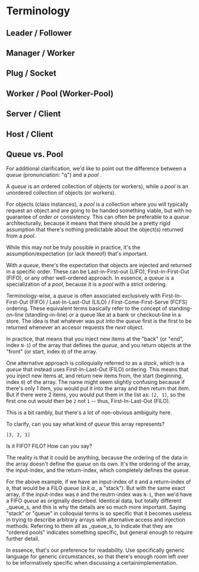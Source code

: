 # Terminology

## Leader / Follower

## Manager / Worker

## Plug / Socket

## Worker / Pool (Worker-Pool)

## Server / Client

## Host / Client

## Queue vs. Pool

For additional clarification, we'd like to point out the difference between a _queue_ (pronunciation: "q") and a _pool_ .

A _queue_ is an ordered collection of objects (or workers), while a _pool_ is an unordered collection of objects (or workers).

For objects (class instances), a _pool_ is a collection where you will typically request an object and are going to be handed something viable, but with no guarantee of order or consistency. This can often be preferable to a _queue_ architecturally, because it means that there should be a pretty rigid assumption that there's nothing predictable about the object(s) returned from a _pool_.

While this may not be truly possible in practice, it's the assumption/expectation (or lack thereof) that's important.

With a _queue_, there's the expectation that objects are injected and returned in a specific order. These can be Last-in-First-out (LIFO), First-in-First-Out (FIFO), or any other well-ordered approach. In essence, a _queue_ is a specialization of a _pool_, because it is a _pool_ with a strict ordering.

Terminology-wise, a _queue_ is often associated exclusively with First-In-First-Out (FIFO) / Last-In-Last-Out (LILO) / First-Come-First-Serve (FCFS) ordering. These equivalent terms basically refer to the concept of standing-on-line (standing-in-line) or a queue like at a bank or checkout-line in a store. The idea is that whatever was put _into_ the _queue_ first is the first to be returned whenever an accesor requests the _next_ object.

In practice, that means that you inject new items at the "back" (or "end", index `N-1`) of the array that defines the _queue_, and you return objects at the "front" (or start, index `0`) of the array.

One alternative approach is colloquially referred to as a _stack_, which is a _queue_ that instead uses First-In-Last-Out (FILO) ordering. This means that you inject new items at, and return new items from, the start (beginning, index `0`) of the array. The name might seem slightly confusing because if there's only 1 item, you would put it into the array and then return that item. But if there were 2 items, you would put them in the list as: `[2, 1]`, so the first one out would then be `2` not `1` -- thus, First-In-Last-Out (FILO).

This is a bit rambly, but there's a lot of non-obvious ambiguity here.

To clarify, can you say what kind of _queue_ this array represents?

`[3, 2, 1]`

Is it FIFO? FILO? How can you say?

The reality is that it could be anything, because the ordering of the data in the array doesn't define the _queue_ on its own. It's the ordering of the array, the input-index, and the return-index, which completely defines the _queue_.

For the above example, if we have an input-index of `0` and a return-index of `0`, that would be a FILO _queue_ (_a.k.a._, a "stack"). But with the same exact array, if the input-index was `0` and the reutrn-index was `N-1`, then we'd have a FIFO _queue_ as originally described. Identical data, but totally different _queue_s, and this is why the details are so much more important. Saying "stack" or "queue" in colloquial terms is so specific that it becomes useless in trying to describe arbitrary arrays with alternative access and injection methods. Referring to them all as _queue_s, to indicate that they are "ordered pools" indicates something specific, but general enough to require further detail.

In essence, that's our preference for readability. Use specifically generic language for generic circumstances, so that there's enough room left over to be informatively specific when discussing a certainimplementation.

